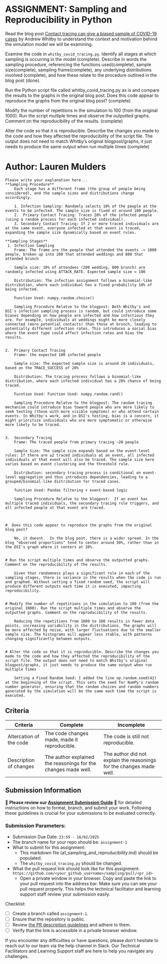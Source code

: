 # ASSIGNMENT: Sampling and Reproducibility in Python

Read the blog post [Contact tracing can give a biased sample of COVID-19 cases](https://andrewwhitby.com/2020/11/24/contact-tracing-biased/) by Andrew Whitby to understand the context and motivation behind the simulation model we will be examining.

Examine the code in `whitby_covid_tracing.py`. Identify all stages at which sampling is occurring in the model (complete). Describe in words the sampling procedure, referencing the functions used(complete), sample size(complete), sampling frame(complete), any underlying distributions involved (complete), and how these relate to the procedure outlined in the blog post (done).

Run the Python script file called whitby_covid_tracing.py as is and compare the results to the graphs in the original blog post. Does this code appear to reproduce the graphs from the original blog post? (complete)

Modify the number of repetitions in the simulation to 100 (from the original 1000). Run the script multiple times and observe the outputted graphs. Comment on the reproducibility of the results. (complete)

Alter the code so that it is reproducible. Describe the changes you made to the code and how they affected the reproducibility of the script file. The output does not need to match Whitby’s original blogpost/graphs, it just needs to produce the same output when run multiple times (complete)

# Author: Lauren Mulders

```
Please write your explanation here...
**Sampling Procedure**
    Each stage has a different frame (the group of people being considered), and the sample sizes and distributions change accordingly.

    1. Infection Sampling: Randomly selects 10% of the people at the events to be infected. The sample size is fixed at around 100 people.
    2.  Primary Contact Tracing: Traces 20% of the infected people (using a random process for each infected individual).
    3. Secondary Contact Tracing: If 2 or more traced individuals are at the same event, everyone infected at that event is traced, expanding the sample size dynamically based on event rules.

**Sampling Stages**
 1. Infection Sampling
    Frame: The frame are the people that attended the events -> 1000 people, broken up into 200 that attended weddings and 800 that attended brunch
    
    Sample size: 10% of attendees (200 wedding, 800 brunch) are randomly infected using ATTACK_RATE. Expected sample size = 100
    
    Distribution: The infection assignment follows a binomial-like distribution, where each individual has a fixed probability 10% of being infected.

    Function Used: numpy.random.choice()

    Sampling Procedure Relatve to the blogpost: Both Whitby's and DSI's infection sampling process is random, but could introduce some biases depending on how people are infected and how infectious they are. For example, individuals at weddings might be more closely connected (more potential contacts) than those at brunch, leading to potentially different infection rates. This introduces a social bias where the event type could affect infection rates and bias the results.


2.  Primary Contact Tracing
    Frame: the expected 100 infected people
    
    Sample size: The expected sample size is around 20 individuals, based on the TRACE_SUCCESS of 20%
    
    Distribution: The tracing process follows a binomial-like distribution, where each infected individual has a 20% chance of being traced. 

    Fucntion Used: Function Used: numpy.random.rand()

    Sampling Procedure Relatve to the blogpost: The random tracing mechanism could introduce bias toward people who are more likely to seek testing (those with more visible symptoms) or who attend certain events. In Whitby's work, and in DSI's testing, bias is a concern, it might prioritize individuals who are more symptomatic or otherwise more likely to be traced. 


3.  Secondary Tracing
    Frame: The traced people from primary tracing ~20 people

    Sample Size: The sample size expands based on the event-level rules: If there are ≥2 traced individuals at an event, all infected individuals at that event will also be traced. The sample size here varies based on event clustering and the threshold rule.
    
    Distribution: secondary tracing process is conditional on event-level aggregation and thus introduces dependencies, leading to a grouped/binomial-like distribution for traced cases.

    function Used: Pandas filtering + event-based logic
    
    Sampling Procedure Relatve to the blogpost:  If an event has multiple traced individuals, the secondary tracing rule triggers, and all infected people at that event are traced.



#  Does this code appear to reproduce the graphs from the original blog post?

    No, it doesnt.  In the blog post, there is a wider spread. In the blog "observed proportions" tend to center around 50%, rather than in the DSI's graph where it centers at 20%.


# Run the script multiple times and observe the outputted graphs. Comment on the reproducibility of the results.
    
    Given that randomness plays a significant role in each of the sampling stages, there is variance in the results when the code is run and graphed. Without setting a fixed random seed, the script will produce different outputs each time it is executed, impacting reproducibility.
    

# Modify the number of repetitions in the simulation to 100 (from the original 1000). Run the script multiple times and observe the outputted graphs. Comment on the reproducibility of the results.

    Reducing the repetitions from 1000 to 100 results in fewer data points, increasing variability in the distributions. The graphs will be more affected by noise, with larger fluctuations due to the smaller sample size. The histograms will appear less stable, with patterns changing significantly between outputs.


# Alter the code so that it is reproducible. Describe the changes you made to the code and how they affected the reproducibility of the script file. The output does not need to match Whitby’s original blogpost/graphs, it just needs to produce the same output when run multiple times

    Setting a Fixed Random Seed: I added the line np.random.seed(42) at the beginning of the script. This sets the seed for NumPy's random number generator, ensuring that the random choices and random numbers generated by the simulation will be the same each time the script is executed.

```


## Criteria

|Criteria|Complete|Incomplete|
|--------|----|----|
|Altercation of the code|The code changes made, made it reproducible.|The code is still not reproducible.|
|Description of changes|The author explained the reasonings for the changes made well.|The author did not explain the reasonings for the changes made well.|

## Submission Information

🚨 **Please review our [Assignment Submission Guide](https://github.com/UofT-DSI/onboarding/blob/main/onboarding_documents/submissions.md)** 🚨 for detailed instructions on how to format, branch, and submit your work. Following these guidelines is crucial for your submissions to be evaluated correctly.

### Submission Parameters:
* Submission Due Date: `23:59 - 16/02/2025`
* The branch name for your repo should be: `assignment-1`
* What to submit for this assignment:
    * This markdown file (a1_sampling_and_reproducibility.md) should be populated.
    * The `whitby_covid_tracing.py` should be changed.
* What the pull request link should look like for this assignment: `https://github.com/<your_github_username>/sampling/pull/<pr_id>`
    * Open a private window in your browser. Copy and paste the link to your pull request into the address bar. Make sure you can see your pull request properly. This helps the technical facilitator and learning support staff review your submission easily.

Checklist:
- [ ] Create a branch called `assignment-1`.
- [ ] Ensure that the repository is public.
- [ ] Review [the PR description guidelines](https://github.com/UofT-DSI/onboarding/blob/main/onboarding_documents/submissions.md#guidelines-for-pull-request-descriptions) and adhere to them.
- [ ] Verify that the link is accessible in a private browser window.

If you encounter any difficulties or have questions, please don't hesitate to reach out to our team via the help channel in Slack. Our Technical Facilitators and Learning Support staff are here to help you navigate any challenges.
